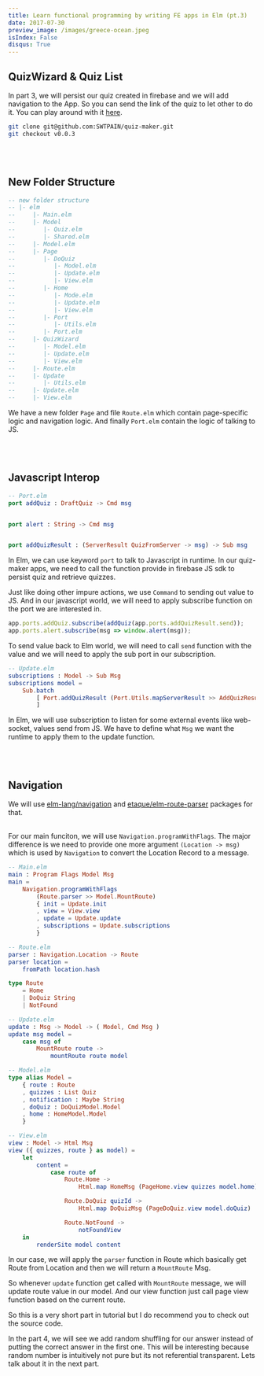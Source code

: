 ```yaml
---
title: Learn functional programming by writing FE apps in Elm (pt.3)
date: 2017-07-30
preview_image: /images/greece-ocean.jpeg
isIndex: False
disqus: True
---
```



## QuizWizard & Quiz List
In part 3, we will persist our quiz created in firebase and we will add navigation to the App. So you can send the link of the quiz to let other to do it. You can play around with it [here](http://swtpain.github.io/quiz-maker/).

```bash
git clone git@github.com:SWTPAIN/quiz-maker.git
git checkout v0.0.3
```

<br></br>

## New Folder Structure
```elm
-- new folder structure
-- |- elm
--     |- Main.elm
--     |- Model
--        |- Quiz.elm
--        |- Shared.elm
--     |- Model.elm
--     |- Page
--        |- DoQuiz
--           |- Model.elm
--           |- Update.elm
--           |- View.elm
--        |- Home
--           |- Mode.elm
--           |- Update.elm
--           |- View.elm
--        |- Port
--           |- Utils.elm
--        |- Port.elm
--     |- QuizWizard
--        |- Model.elm
--        |- Update.elm
--        |- View.elm
--     |- Route.elm
--     |- Update
--        |- Utils.elm
--     |- Update.elm
--     |- View.elm
```

We have a new folder `Page` and file `Route.elm` which contain page-specific logic and navigation logic. And finally `Port.elm` contain the logic of talking to JS.

<br></br>

## Javascript Interop
```elm
-- Port.elm
port addQuiz : DraftQuiz -> Cmd msg


port alert : String -> Cmd msg


port addQuizResult : (ServerResult QuizFromServer -> msg) -> Sub msg

```
In Elm, we can use keyword `port` to talk to Javascript in runtime. In our quiz-maker apps, we need to call the function provide in firebase JS sdk to persist quiz and retrieve quizzes.

Just like doing other impure actions, we use `Command` to sending out value to JS. And in our javascript world, we will need to apply subscribe function on the port we are interested in.

```Javascript
app.ports.addQuiz.subscribe(addQuiz(app.ports.addQuizResult.send));
app.ports.alert.subscribe(msg => window.alert(msg));
```

To send value back to Elm world, we will need to call `send` function with the value and we will need to apply the sub port in our subscription.

```elm
-- Update.elm
subscriptions : Model -> Sub Msg
subscriptions model =
    Sub.batch
        [ Port.addQuizResult (Port.Utils.mapServerResult >> AddQuizResult)
        ]
```

In Elm, we will use subscription to listen for some external events like web-socket, values send from JS. We have to define what `Msg` we want the runtime to apply them to the update function.

<br></br>

## Navigation
We will use [elm-lang/navigation](https://github.com/elm-lang/navigation) and [etaque/elm-route-parser](https://github.com/etaque/elm-route-parser) packages for that.
<br></br>

For our main funciton, we will use `Navigation.programWithFlags`. The major difference is we need to provide one more argument `(Location -> msg)` which is used by `Navigation` to convert the Location Record to a message.

```elm
-- Main.elm
main : Program Flags Model Msg
main =
    Navigation.programWithFlags
        (Route.parser >> Model.MountRoute)
        { init = Update.init
        , view = View.view
        , update = Update.update
        , subscriptions = Update.subscriptions
        }

-- Route.elm
parser : Navigation.Location -> Route
parser location =
    fromPath location.hash

type Route
    = Home
    | DoQuiz String
    | NotFound

-- Update.elm
update : Msg -> Model -> ( Model, Cmd Msg )
update msg model =
    case msg of
        MountRoute route ->
            mountRoute route model

-- Model.elm
type alias Model =
    { route : Route
    , quizzes : List Quiz
    , notification : Maybe String
    , doQuiz : DoQuizModel.Model
    , home : HomeModel.Model
    }

-- View.elm
view : Model -> Html Msg
view ({ quizzes, route } as model) =
    let
        content =
            case route of
                Route.Home ->
                    Html.map HomeMsg (PageHome.view quizzes model.home)

                Route.DoQuiz quizId ->
                    Html.map DoQuizMsg (PageDoQuiz.view model.doQuiz)

                Route.NotFound ->
                    notFoundView
    in
        renderSite model content

```

In our case, we will apply the `parser` function in Route which basically get Route from Location and then we will return a `MountRoute` Msg.

So whenever `update` function get called with `MountRoute` message, we will update route value in our model. And our view function just call page view function based on the current route.

So this is a very short part in tutorial but I do recommend you to check out the source code.

In the part 4, we will see we add random shuffling for our answer instead of putting the correct answer in the first one. This will be interesting because random number is intuitively not pure but its not referential transparent. Lets talk about it in the next part.
